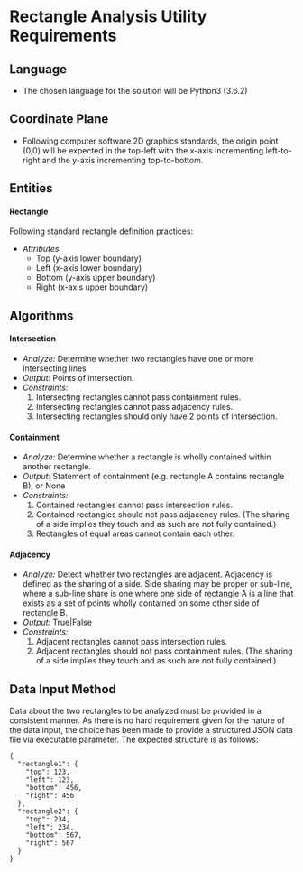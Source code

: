 # Rectangle Analysis Utility Requirements

## Language
* The chosen language for the solution will be Python3 (3.6.2)

## Coordinate Plane
* Following computer software 2D graphics standards, the origin point (0,0) will be expected in the top-left with the x-axis incrementing left-to-right and the y-axis incrementing top-to-bottom.

## Entities
#### Rectangle
Following standard rectangle definition practices:
* _Attributes_
  * Top (y-axis lower boundary)
  * Left (x-axis lower boundary)
  * Bottom (y-axis upper boundary)
  * Right (x-axis upper boundary)


## Algorithms
#### Intersection
  * _Analyze:_ Determine whether two rectangles have one or more intersecting lines
  * _Output:_ Points of intersection.
  * _Constraints:_
    1. Intersecting rectangles cannot pass containment rules.
    1. Intersecting rectangles cannot pass adjacency rules.
    1. Intersecting rectangles should only have 2 points of intersection.

#### Containment
  * _Analyze:_ Determine whether a rectangle is wholly contained within another rectangle.
  * _Output:_ Statement of containment (e.g. rectangle A contains rectangle B), or None
  * _Constraints:_
    1. Contained rectangles cannot pass intersection rules.
    1. Contained rectangles should not pass adjacency rules. (The sharing of a side implies they touch and as such are not fully contained.)
    1. Rectangles of equal areas cannot contain each other.

#### Adjacency
  * _Analyze:_ Detect whether two rectangles are adjacent. Adjacency is defined as the sharing of a side. Side sharing may be proper or sub-line, where a sub-line share is one where one side of rectangle A is a line that exists as a set of points wholly contained on some other side of rectangle B.
  * _Output:_ True|False
  * _Constraints:_
    1. Adjacent rectangles cannot pass intersection rules.
    1. Adjacent rectangles should not pass containment rules. (The sharing of a side implies they touch and as such are not fully contained.)


## Data Input Method
Data about the two rectangles to be analyzed must be provided in a consistent manner. As there is no hard requirement given for the nature of the data input, the choice has been made to provide a structured JSON data file via executable parameter. The expected structure is as follows:
```
{
  "rectangle1": {
    "top": 123,
    "left": 123,
    "bottom": 456,
    "right": 456
  },
  "rectangle2": {
    "top": 234,
    "left": 234,
    "bottom": 567,
    "right": 567
  }
}
```
